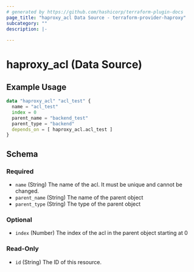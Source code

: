 ```yaml
---
# generated by https://github.com/hashicorp/terraform-plugin-docs
page_title: "haproxy_acl Data Source - terraform-provider-haproxy"
subcategory: ""
description: |-
  
---
```


# haproxy_acl (Data Source)



## Example Usage

```terraform
data "haproxy_acl" "acl_test" {
  name = "acl_test"
  index = 0
  parent_name = "backend_test"
  parent_type = "backend"
  depends_on = [ haproxy_acl.acl_test ]
}
```

<!-- schema generated by tfplugindocs -->
## Schema

### Required

- `name` (String) The name of the acl. It must be unique and cannot be changed.
- `parent_name` (String) The name of the parent object
- `parent_type` (String) The type of the parent object

### Optional

- `index` (Number) The index of the acl in the parent object starting at 0

### Read-Only

- `id` (String) The ID of this resource.

